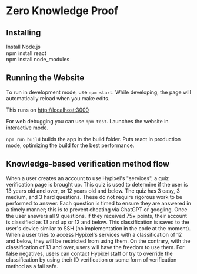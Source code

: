 # Zero Knowledge Proof

## Installing

Install Node.js        
npm install react   
npm install node_modules

## Running the Website

To run in development mode, use `npm start`. While developing, the page will automatically reload when you make edits. 

This runs on [http://localhost:3000](http://localhost:3000)

For web debugging you can use `npm test`. Launches the website in interactive mode.

`npm run build` builds the app in the build folder. Puts react in production mode, optimizing the build for the best performance.

## Knowledge-based verification method flow
When a user creates an account to use Hypixel's "services", a quiz verification page is brought up. This quiz is used to determine if the user is 13 years old and over, or 12 years old and below. The quiz has 3 easy, 3 medium, and 3 hard questions. These do not require rigorous work to be performed to answer. Each question is timed to ensure they are answered in a timely manner; this is to prevent cheating via ChatGPT or googling. Once the user answers all 9 questions, if they received 75+ points, their account is classified as 13 and up or 12 and below. This classification is saved to the user's device similar to SSH (no implementation in the code at the moment). When a user tries to access Hypixel's services with a classification of 12 and below, they will be restricted from using them. On the contrary, with the classification of 13 and over, users will have the freedom to use them. For false negatives, users can contact Hypixel staff or try to override the classification by using their ID verification or some form of verification method as a fail safe. 




